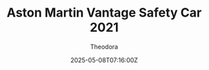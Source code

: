 ---
title: "Aston Martin Vantage Safety Car 2021"
meta_title: ""
description: "Aston Martin Vantage Safety Car 2021 by Thegost, ready to race!"
date: 2025-05-08T07:16:00Z
thumb: boiv7hM
mainimage: yxl7lGD
cargallery: ["vK40Rwl"]
categories: ["Car"]
author: "Theodora"
tags: ["Aston Martin", "Sports car", "Formula 1", "2021", "Thegost", "England"]
draft: false
link: https://modsfire.com/zCWkzrXsfj1xo3F
zipsize: "146 MB"
manu: Aston Martin
country: England
year: 2021
engine: 4.0l biturbo V8
class: Sports car
drivetrain: RWD
power: 433 hp
torque: "646"
mass: "1650"
speed: "350"
gb: 6-speed
accel: "- seconds"
creator: Thegost
version: "-"
csp: "Unknown"
carname: "Aston Martin Vantage F1 Safety Car"
folder: "aston_vantage2018"
livery: "2 colors"
r2r: 0
host: ModsFire
---